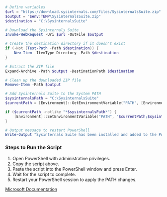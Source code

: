 ```powershell
# Define variables
$url = "https://download.sysinternals.com/files/SysinternalsSuite.zip"
$output = "$env:TEMP\SysinternalsSuite.zip"
$destination = "C:\SysinternalsSuite"

# Download the Sysinternals Suite
Invoke-WebRequest -Uri $url -OutFile $output

# Create the destination directory if it doesn't exist
if (-Not (Test-Path -Path $destination)) {
    New-Item -ItemType Directory -Path $destination
}

# Extract the ZIP file
Expand-Archive -Path $output -DestinationPath $destination

# Clean up the downloaded ZIP file
Remove-Item -Path $output

# Add Sysinternals Suite to the System PATH
$sysinternalsPath = "C:\SysinternalsSuite"
$currentPath = [Environment]::GetEnvironmentVariable("PATH", [EnvironmentVariableTarget]::Machine)

if ($currentPath -notlike "*$sysinternalsPath*") {
    [Environment]::SetEnvironmentVariable("PATH", "$currentPath;$sysinternalsPath", [EnvironmentVariableTarget]::Machine)
}

# Output message to restart PowerShell
Write-Output "Sysinternals Suite has been installed and added to the PATH. Please restart your PowerShell session to apply the changes."
```

### Steps to Run the Script

1. Open PowerShell with administrative privileges.
2. Copy the script above.
3. Paste the script into the PowerShell window and press Enter.
4. Wait for the script to complete.
5. Restart your PowerShell session to apply the PATH changes.

[Microsoft Documentation](https://learn.microsoft.com/en-us/sysinternals/downloads/)


